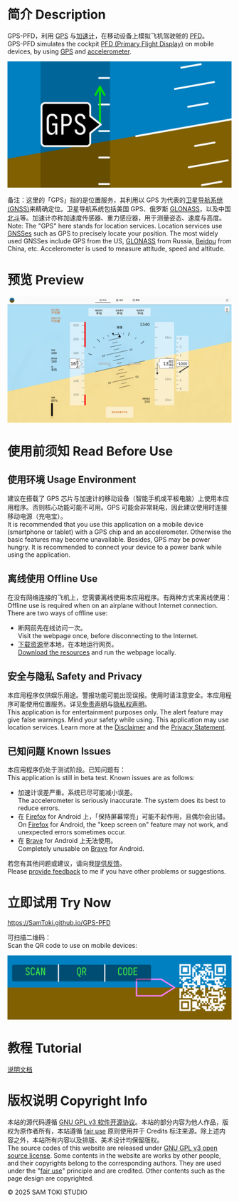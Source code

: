 # 简介 Description

GPS-PFD，利用 [GPS](https://zh.wikipedia.org/wiki/GPS) 与[加速计](https://zh.wikipedia.org/wiki/加速计)，在移动设备上模拟飞机驾驶舱的 [PFD](https://zh.wikipedia.org/wiki/主飞行显示器)。<br>
GPS-PFD simulates the cockpit [PFD (Primary Flight Display)](https://en.wikipedia.org/wiki/Primary_flight_display) on mobile devices, by using [GPS](https://en.wikipedia.org/wiki/GPS) and [accelerometer](https://en.wikipedia.org/wiki/Accelerometer).

![封面 Cover](/PREVIEW/封面%20Cover.png)

备注：这里的「GPS」指的是位置服务，其利用以 GPS 为代表的[卫星导航系统 (GNSS)](https://zh.wikipedia.org/wiki/卫星导航系统)来精确定位。卫星导航系统包括美国 GPS、俄罗斯 [GLONASS](https://zh.wikipedia.org/wiki/GLONASS)，以及中国[北斗](https://zh.wikipedia.org/wiki/北斗卫星导航系统)等。加速计亦称加速度传感器、重力感应器，用于测量姿态、速度与高度。<br>
Note: The "GPS" here stands for location services. Location services use [GNSSes](https://en.wikipedia.org/wiki/GNSS) such as GPS to precisely locate your position. The most widely used GNSSes include GPS from the US, [GLONASS](https://en.wikipedia.org/wiki/GLONASS) from Russia, [Beidou](https://en.wikipedia.org/wiki/BeiDou) from China, etc. Accelerometer is used to measure attitude, speed and altitude.

# 预览 Preview

![预览 Preview](/PREVIEW/预览%20Preview.png)

# 使用前须知 Read Before Use

## 使用环境 Usage Environment

建议在搭载了 GPS 芯片与加速计的移动设备（智能手机或平板电脑）上使用本应用程序。否则核心功能可能不可用。GPS 可能会非常耗电，因此建议使用时连接移动电源（充电宝）。<br>
It is recommended that you use this application on a mobile device (smartphone or tablet) with a GPS chip and an accelerometer. Otherwise the basic features may become unavailable. Besides, GPS may be power hungry. It is recommended to connect your device to a power bank while using the application.

## 离线使用 Offline Use

在没有网络连接的飞机上，您需要离线使用本应用程序。有两种方式来离线使用：<br>
Offline use is required when on an airplane without Internet connection. There are two ways of offline use:

- 断网前先在线访问一次。<br>
Visit the webpage once, before disconnecting to the Internet.
- [下载资源](https://github.com/SamToki/GPS-PFD/releases/latest)至本地，在本地运行网页。<br>
[Download the resources](https://github.com/SamToki/GPS-PFD/releases/latest) and run the webpage locally.

## 安全与隐私 Safety and Privacy

本应用程序仅供娱乐用途。警报功能可能出现误报。使用时请注意安全。本应用程序可能使用位置服务。详见[免责声明](https://SamToki.github.io/GPS-PFD/#Item_HelpDisclaimer)与[隐私权声明](https://SamToki.github.io/GPS-PFD/#Item_HelpPrivacyStatement)。<br>
This application is for entertainment purposes only. The alert feature may give false warnings. Mind your safety while using. This application may use location services. Learn more at the [Disclaimer](https://SamToki.github.io/GPS-PFD/#Item_HelpDisclaimer) and the [Privacy Statement](https://SamToki.github.io/GPS-PFD/#Item_HelpPrivacyStatement).

## 已知问题 Known Issues

本应用程序仍处于测试阶段。已知问题有：<br>
This application is still in beta test. Known issues are as follows:

- 加速计误差严重。系统已尽可能减小误差。<br>
The accelerometer is seriously inaccurate. The system does its best to reduce errors.
- 在 [Firefox](https://zh.wikipedia.org/wiki/Firefox) for Android 上，「保持屏幕常亮」可能不起作用，且偶尔会出错。<br>
On [Firefox](https://en.wikipedia.org/wiki/Firefox) for Android, the "keep screen on" feature may not work, and unexpected errors sometimes occur.
- 在 [Brave](https://zh.wikipedia.org/wiki/Brave浏览器) for Android 上无法使用。<br>
Completely unusable on [Brave](https://en.wikipedia.org/wiki/Brave_(web_browser)) for Android.

若您有其他问题或建议，请向我[提供反馈](https://SamToki.github.io/GPS-PFD/#Item_HelpGetInvolved)。<br>
Please [provide feedback](https://SamToki.github.io/GPS-PFD/#Item_HelpGetInvolved) to me if you have other problems or suggestions.

# 立即试用 Try Now

https://SamToki.github.io/GPS-PFD

可扫描二维码：<br>
Scan the QR code to use on mobile devices:

![二维码 QR code](/PREVIEW/二维码%20QR%20code.png)

# 教程 Tutorial

[说明文档](/PROJECT/GPS-PFD/docs/GPS-PFD%20说明文档.pdf)

# 版权说明 Copyright Info

本站的源代码遵循 [GNU GPL v3 软件开源协议](https://www.gnu.org/licenses/gpl-3.0.en.html)。本站的部分内容为他人作品，版权为原作者所有，本站遵循 [fair use](https://zh.wikipedia.org/wiki/fair_use) 原则使用并于 Credits 标注来源。除上述内容之外，本站所有内容以及排版、美术设计均保留版权。<br>
The source codes of this website are released under [GNU GPL v3 open source license](https://www.gnu.org/licenses/gpl-3.0.en.html). Some contents in the website are works by other people, and their copyrights belong to the corresponding authors. They are used under the "[fair use](https://en.wikipedia.org/wiki/fair_use)" principle and are credited. Other contents such as the page design are copyrighted.

© 2025 SAM TOKI STUDIO
